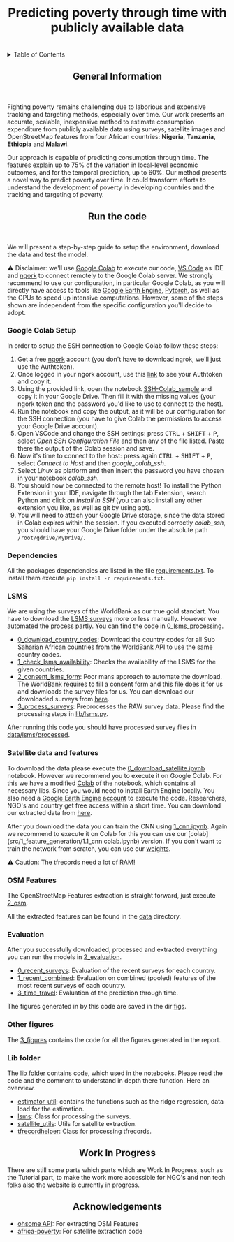 <div align="center">
<h1 align="center">Predicting poverty through time with publicly available data</h1>
</div>
<br>
<details>
  <summary>Table of Contents</summary>
  <ol>
    <li><a href="#General-Information">General Information</a></li>
    <li><a href="#Run-the-code">Run the code</a></li>
      <ol>
        <li><a href="#google-Colab-Setup">Google Colab</a></li>
        <li><a href="#dependencies">Dependencies</a></li>
        <li><a href="#LSMS">LSMS</a></li>
        <li><a href="#Satellite-data-and-features">Satellite data and features</a></li>
        <li><a href="#OSM-Features">OSM Features</a></li>
        <li><a href="#Evaluation">Evaluation</a></li>
        <li><a href="#Other-figures">Other figures</a></li>
        <li><a href="#lib-folder">Lib folder</a></li>
      </ol>
    <li><a href="#Work-In-Progress-wip">Work In Progress</a></li>
    <li><a href="#Acknowledgements">Acknowledgements</a></li>
  </ol>
</details>

<div align="center">
<h2 align="center">General Information</h2>
</div><br>

Fighting poverty remains challenging due to laborious and expensive tracking and targeting methods, especially over time. 
Our work presents an accurate, scalable, inexpensive method to estimate consumption expenditure from publicly available data using surveys, satellite images and OpenStreetMap features from four African countries: **Nigeria**, **Tanzania**, **Ethiopia** and **Malawi**.

Our approach is capable of predicting consumption through time. The features explain up to 75% of the variation in local-level economic outcomes, and for the temporal prediction, up to 60%. Our method presents a novel way to predict poverty over time. It could transform efforts to understand the development of poverty in developing countries and the tracking and targeting of poverty.

<div align="center">
<h2 align="center">Run the code</h2>
</div><br>

We will present a step-by-step guide to setup the environment, download the data and test the model.

⚠ Disclaimer: we'll use [Google Colab](https://colab.research.google.com/) to execute our code, [VS Code](https://code.visualstudio.com/) as IDE and [ngork](https://ngrok.com/) to connect remotely to the Google Colab server. We strongly recommend to use our configuration, in particular Google Colab, as you will directly have access to tools like [Google Earth Engine](https://earthengine.google.com/), [Pytorch](https://pytorch.org/), as well as the GPUs to speed up intensive computations.
However, some of the steps shown are independent from the specific configuration you'll decide to adopt.

### Google Colab Setup

In order to setup the SSH connection to Google Colab follow these steps:

1. Get a free [ngork](https://ngrok.com/) account (you don't have to download ngrok, we'll just use the Authtoken).
2. Once logged in your ngork account, use this [link](https://dashboard.ngrok.com/get-started/your-authtoken) to see your Authtoken and copy it.
3. Using the provided link, open the notebook [SSH-Colab_sample](https://colab.research.google.com/drive/1Hrol-tbYl81RV6XmLCUvBMingZg1bZZZ?usp=sharing) and copy it in your Google Drive. Then fill it with the missing values (your ngork token and the password you'd like to use to connect to the host).
4. Run the notebook and copy the output, as it will be our configuration for the SSH connection (you have to give Colab the permissions to access your Google Drive account).
5. Open VSCode and change the SSH settings: press <kbd>CTRL</kbd> + <kbd>SHIFT</kbd> + <kbd>P</kbd>, select *Open SSH Configuration File* and then any of the file listed. Paste there the output of the Colab session and save. 
6. Now it's time to connect to the host: press again <kbd>CTRL</kbd> + <kbd>SHIFT</kbd> + <kbd>P</kbd>, select *Connect to Host* and then *google_colab_ssh*.
7. Select *Linux* as platform and then insert the password you have chosen in your notebook *colab_ssh*.
8. You should now be connected to the remote host! To install the Python Extension in your IDE, navigate through the tab Extension, search Python and click on *Install in SSH* (you can also install any other extension you like, as well as git by using apt).
9. You will need to attach your Google Drive storage, since the data stored in Colab expires within the session. If you executed correctly *colab_ssh*, you should have your Google Drive folder under the absolute path `/root/gdrive/MyDrive/`.

### Dependencies

All the packages dependencies are listed in the file [requirements.txt](\requirements.txt).
To install them execute `pip install -r requirements.txt`.

### LSMS

We are using the surveys of the WorldBank as our true gold standart. You have to download the [LSMS surveys](https://microdata.worldbank.org/index.php/catalog/lsms) more or less manually. However we automated the process partly. You can find the code in [0_lsms_processing](src/0_lsms_processing/). 

- [0_download_country_codes](src/0_lsms_processing/0_download_country_codes.ipynb): Download the country codes for all Sub Saharian African countries from the WorldBank API to use the same country codes.
- [1_check_lsms_availability](src/0_lsms_processing/1_check_lsms_availability.ipynb): Checks the availability of the LSMS for the given countries.
- [2_consent_lsms_form](src/0_lsms_processing/2_consent_lsms_form.ipynb): Poor mans approach to automate the download. The WorldBank requires to fill a consent form and this file does it for us and downloads the survey files for us. You can download our downloaded surveys from [here](https://drive.google.com/file/d/1IlF66tdPrty5OmGdWGd7iN39KZCV-iKD/view?usp=sharing).
- [3_process_surveys](src/0_lsms_processing/3_process_surveys.ipynb): Preprocesses the RAW survey data. Please find the processing steps in [lib/lsms.py](src/lib/lsms.py). 

After running this code you should have processed survey files in [data/lsms/processed](data/lsms/processed).

### Satellite data and features

To download the data please execute the [0_download_satellite.ipynb](src/1_feature_generation/0_download_satellite.ipynb) notebook. However we recommend you to execute it on Google Colab. For this we have a modified [Colab](src/1_feature_generation/0.1_download_satellite_colab.ipynb) of the notebook, which contains all necessary libs. Since you would need to install Earth Engine locally. You also need a [Google Earth Engine account](https://earthengine.google.com/) to execute the code. Researchers, NGO's and country get free access within a short time. You can download our extracted data from [here](https://drive.google.com/file/d/1HJ3Q6BhmcZsRxb-JjhSkL6zH7hoMj1HB/view?usp=sharing).

After you download the data you can train the CNN using [1_cnn.ipynb](src/1_feature_generation/1_cnn.ipynb). Again we recommend to execute it on Colab for this you can use our [colab](src/1_feature_generation/1.1_cnn colab.ipynb) version. If you don't want to train the network from scratch, you can use our [weights](https://drive.google.com/file/d/1Vt6wC4d0qdbyzJlIILPCaf8zWoMbTzGB/view?usp=sharing).

⚠ Caution: The tfrecords need a lot of RAM! 

### OSM Features 

The OpenStreetMap Features extraction is straight forward, just execute [2_osm](src/1_feature_generation/2_osm.ipynb). 

All the extracted features can be found in the [data](data/) directory. 

### Evaluation 

After you successfully downloaded, processed and extracted everything you can run the models in [2_evaluation](src/2_evaluation).  
- [0_recent_surveys](src/2_evaluation/0_recent_surveys.ipynb): Evaluation of the recent surveys for each country.
- [1_recent_combined](src/2_evaluation/1_recent_combined.ipynb): Evaluation on combined (pooled) features of the most recent surveys of each country.
- [3_time_travel](src/2_evaluation/3_time_travel.ipynb): Evaluation of the prediction through time. 

The figures generated in by this code are saved in the dir [figs](figs/).

### Other figures

The [3_figures](src/3_figures/) contains the code for all the figures generated in the report.

### Lib folder

The [lib folder](src/lib/)  contains code, which used in the notebooks. Please read the code and the comment to understand in depth there function. Here an overview.

- [estimator_util](src/lib/estimator_util.py): contains the functions such as the ridge regression, data load for the estimation.
- [lsms](src/lib/lsms.py): Class for processing the surveys.
- [satellite_utils](src/lib/satellite_utils.py): Utils for satellite extraction.
- [tfrecordhelper](src/lib/tfrecordhelper.py): Class for processing tfrecords.

<div align="center">
<h2 align="center">Work In Progress</h2>
</div>

There are still some parts which parts which are Work In Progress, such as the Tutorial part, to make the work more accessible for NGO's and non tech folks also the website is currently in progress.

<div align="center">
<h2 align="center">Acknowledgements</h2>
</div>

- [ohsome API](https://github.com/GIScience/ohsome-py): For extracting OSM Features
- [africa-poverty](https://github.com/sustainlab-group/africa_poverty): For satellite extraction code
